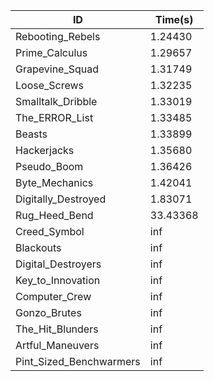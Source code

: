 |ID|Time(s)|
|-|-|
|Rebooting_Rebels|1.24430|
|Prime_Calculus|1.29657|
|Grapevine_Squad|1.31749|
|Loose_Screws|1.32235|
|Smalltalk_Dribble|1.33019|
|The_ERROR_List|1.33485|
|Beasts|1.33899|
|Hackerjacks|1.35680|
|Pseudo_Boom|1.36426|
|Byte_Mechanics|1.42041|
|Digitally_Destroyed|1.83071|
|Rug_Heed_Bend|33.43368|
|Creed_Symbol|inf|
|Blackouts|inf|
|Digital_Destroyers|inf|
|Key_to_Innovation|inf|
|Computer_Crew|inf|
|Gonzo_Brutes|inf|
|The_Hit_Blunders|inf|
|Artful_Maneuvers|inf|
|Pint_Sized_Benchwarmers|inf|
